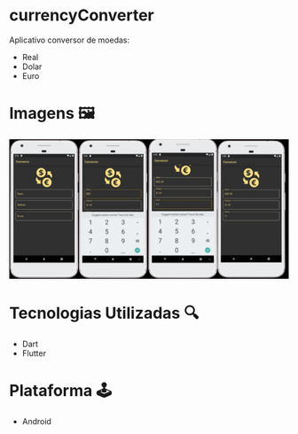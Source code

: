 # currencyConverter
Aplicativo conversor de moedas:
* Real 
* Dolar
* Euro

# Imagens 🖼️
![alt text](https://github.com/MedeirosWesley/currencyConverter/blob/main/images/conversor.png)

# Tecnologias Utilizadas 🔍
* Dart
* Flutter

# Plataforma 🕹️
* Android 
